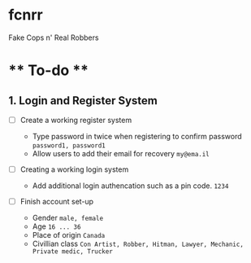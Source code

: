 # fcnrr
Fake Cops n' Real Robbers

#  ** To-do **

## 1. Login and Register System
- [ ] Create a working register system
  - Type password in twice when registering to confirm password ``` password1, password1 ```
  - Allow users to add their email for recovery ``` my@ema.il ```
  
- [ ] Creating a working login system
  - Add additional login authencation such as a pin code. ``` 1234 ```

- [ ] Finish account set-up
  - Gender `male, female`
  - Age `16 ... 36`
  - Place of origin `Canada`
  - Civillian class `Con Artist, Robber, Hitman, Lawyer, Mechanic, Private medic, Trucker`
